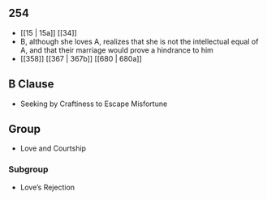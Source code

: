 ## 254
- [[15 | 15a]] [[34]] 
- B, although she loves A, realizes that she is not the intellectual equal of A, and that their marriage would prove a hindrance to him
- [[358]] [[367 | 367b]] [[680 | 680a]] 

## B Clause
- Seeking by Craftiness to Escape Misfortune

## Group
- Love and Courtship

### Subgroup
- Love’s Rejection

